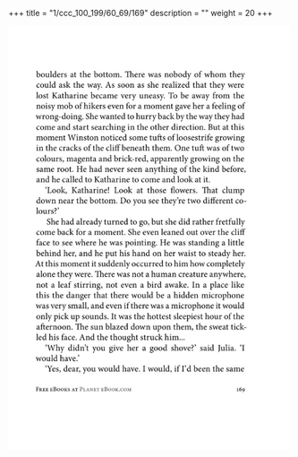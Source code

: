 +++
title = "1/ccc_100_199/60_69/169"
description = ""
weight = 20
+++

<img class="center-fit-jpg" src="/jpg_/out_jpg_1984__169.jpg" ></img>

